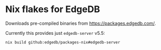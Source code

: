 # Nix flakes for EdgeDB

Downloads pre-compiled binaries from https://packages.edgedb.com/.

Currently this provides just `edgedb-server` v5.5:

```
nix build github:edgedb/packages-nix#edgedb-server
```
